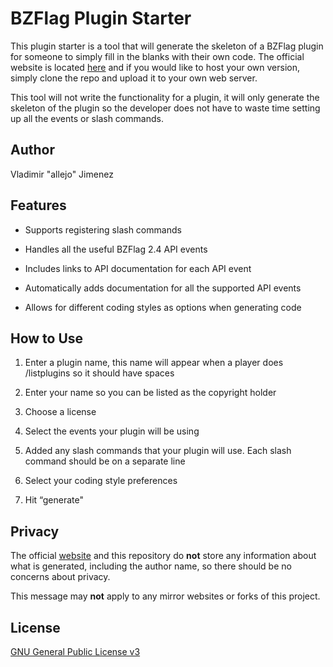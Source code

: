 BZFlag Plugin Starter
=====================

This plugin starter is a tool that will generate the skeleton of a BZFlag plugin for someone to simply fill in the blanks with their own code. The official website is located [here](http://allejo.me/misc/bzflag-plugin-starter/) and if you would like to host your own version, simply clone the repo and upload it to your own web server.

This tool will not write the functionality for a plugin, it will only generate the skeleton of the plugin so the developer does not have to waste time setting up all the events or slash commands.

Author
------

Vladimir "allejo" Jimenez

Features
--------

-   Supports registering slash commands

-   Handles all the useful BZFlag 2.4 API events

-   Includes links to API documentation for each API event

-   Automatically adds documentation for all the supported API events

-   Allows for different coding styles as options when generating code

How to Use
----------

1.  Enter a plugin name, this name will appear when a player does /listplugins so it should have spaces

2.  Enter your name so you can be listed as the copyright holder

3.  Choose a license

4.  Select the events your plugin will be using

5.  Added any slash commands that your plugin will use. Each slash command should be on a separate line

6.  Select your coding style preferences

7.  Hit “generate"

Privacy
-------

The official [website](http://allejo.me/misc/bzflag-plugin-starter/) and this repository do **not** store any information about what is generated, including the author name, so there should be no concerns about privacy.

This message may **not** apply to any mirror websites or forks of this project.

License
-------

[GNU General Public License v3](https://github.com/allejo/bzflagPluginStarter/blob/master/LICENSE.markdown)
